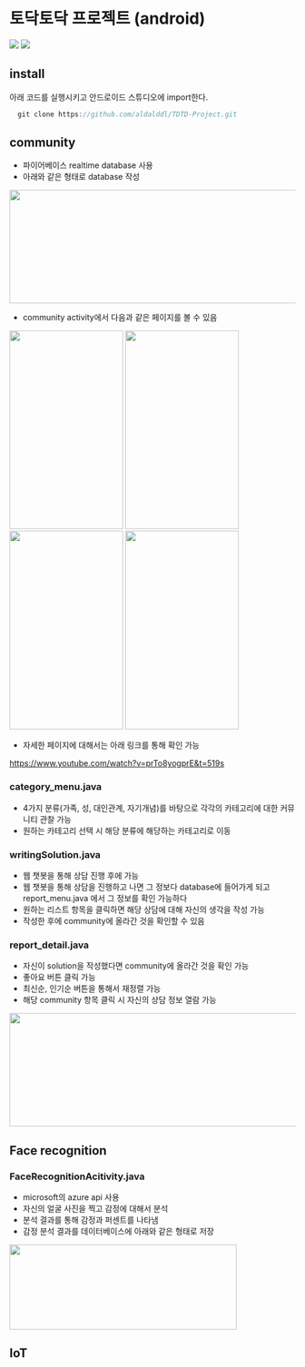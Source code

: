 # 토닥토닥 프로젝트 (android)

<img src="https://img.shields.io/badge/platform-firebase-blue">  <img src="https://img.shields.io/badge/platform-android-green"> 

## install

아래 코드를 실행시키고 안드로이드 스튜디오에 import한다.

```c
  git clone https://github.com/aldalddl/TDTD-Project.git
```


## community
- 파이어베이스 realtime database 사용
- 아래와 같은 형태로 database 작성

<img src="https://user-images.githubusercontent.com/63048392/114255908-696f4500-99f1-11eb-84bc-57976e35adea.PNG" width="600" height="200">

- community activity에서 다음과 같은 페이지를 볼 수 있음

<img src="https://user-images.githubusercontent.com/63048392/114255991-121da480-99f2-11eb-84ca-5a4dae51d699.png" width="200" height="350"> <img src="https://user-images.githubusercontent.com/63048392/114255996-13e76800-99f2-11eb-9704-c531e1c0a39e.png" width="200" height="350"> <img src="https://user-images.githubusercontent.com/63048392/114256087-a7209d80-99f2-11eb-9079-54ad1547d308.png" width="200" height="350"> <img src="https://user-images.githubusercontent.com/63048392/114256080-a25be980-99f2-11eb-805f-dfad0be6b6ff.png" width="200" height="350"> 

- 자세한 페이지에 대해서는 아래 링크를 통해 확인 가능

https://www.youtube.com/watch?v=prTo8yogprE&t=519s


### category_menu.java

- 4가지 분류(가족, 성, 대인관계, 자기개념)를 바탕으로 각각의 카테고리에 대한 커뮤니티 관찰 가능
- 원하는 카테고리 선택 시 해당 분류에 해당하는 카테고리로 이동

### writingSolution.java

- 웹 챗봇을 통해 상담 진행 후에 가능
- 웹 챗봇을 통해 상담을 진행하고 나면 그 정보다 database에 들어가게 되고 report_menu.java 에서 그 정보를 확인 가능하다
- 원하는 리스트 항목을 클릭하면 해당 상담에 대해 자신의 생각을 작성 가능
- 작성한 후에 community에 올라간 것을 확인할 수 있음

### report_detail.java

- 자신이 solution을 작성했다면 community에 올라간 것을 확인 가능
- 좋아요 버튼 클릭 가능
- 최신순, 인기순 버튼을 통해서 재정렬 가능
- 해당 community 항목 클릭 시 자신의 상담 정보 열람 가능

<img src="https://user-images.githubusercontent.com/63048392/114257404-d5a27680-99fa-11eb-88ae-294ec2596498.PNG" width="600" height="200">



## Face recognition

### FaceRecognitionAcitivity.java
- microsoft의 azure api 사용
- 자신의 얼굴 사진을 찍고 감정에 대해서 분석
- 분석 결과를 통해 감정과 퍼센트를 나타냄
- 감정 분석 결과를 데이터베이스에 아래와 같은 형태로 저장

<img src="https://user-images.githubusercontent.com/63048392/114257373-91af7180-99fa-11eb-91f3-299bd1fcdeea.PNG" width="400" height="150">


## IoT
